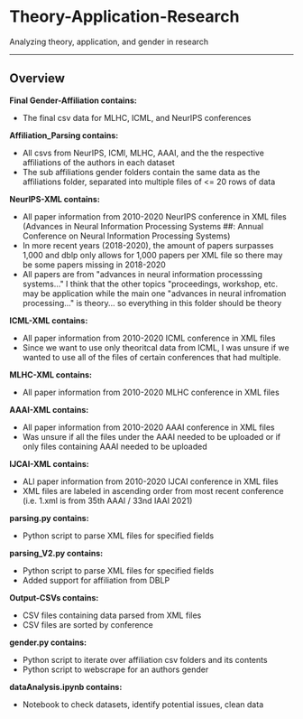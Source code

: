 # Theory-Application-Research

Analyzing theory, application, and gender in research
________________________________________

## Overview

**Final Gender-Affiliation contains:**
- The final csv data for MLHC, ICML, and NeurIPS conferences

**Affiliation_Parsing contains:**
- All csvs from NeurIPS, ICMl, MLHC, AAAI, and the the respective affiliations of the authors in each dataset
- The sub affiliations gender folders contain the same data as the affiliations folder, separated into multiple files of <= 20 rows of data

**NeurIPS-XML contains:**
- All paper information from 2010-2020 NeurIPS conference in XML files (Advances in Neural Information Processing Systems ##: Annual Conference on Neural Information Processing Systems)
- In more recent years (2018-2020), the amount of papers surpasses 1,000 and dblp only allows for 1,000 papers per XML file so there may be some papers missing in 2018-2020
- All papers are from "advances in neural information processsing systems..." I think that the other topics "proceedings, workshop, etc. may be application while the main one "advances in neural infromation processing..." is theory... so everything in this folder should be theory


**ICML-XML contains:**
- All paper information from 2010-2020 ICML conference in XML files 
- Since we want to use only theoritcal data from ICML, I was unsure if we wanted to use all of the files of certain conferences that had multiple.

**MLHC-XML contains:**
- All paper information from 2010-2020 MLHC conference in XML files

**AAAI-XML contains:**
- All paper information from 2010-2020 AAAI conference in XML files
- Was unsure if all the files under the AAAI needed to be uploaded or if only files containing AAAI needed to be uploaded

**IJCAI-XML contains:**
- ALl paper information from 2010-2020 IJCAI conference in XML files
- XML files are labeled in ascending order from most recent conference (i.e. 1.xml is from 35th AAAI / 33nd IAAI 2021)

**parsing.py contains:**
- Python script to parse XML files for specified fields

**parsing_V2.py contains:**
- Python script to parse XML files for specified fields
- Added support for affiliation from DBLP

**Output-CSVs contains:**
- CSV files containing data parsed from XML files
- CSV files are sorted by conference

**gender.py contains:**
- Python script to iterate over affiliation csv folders and its contents
- Python script to webscrape for an authors gender

**dataAnalysis.ipynb contains:**
- Notebook to check datasets, identify potential issues, clean data
